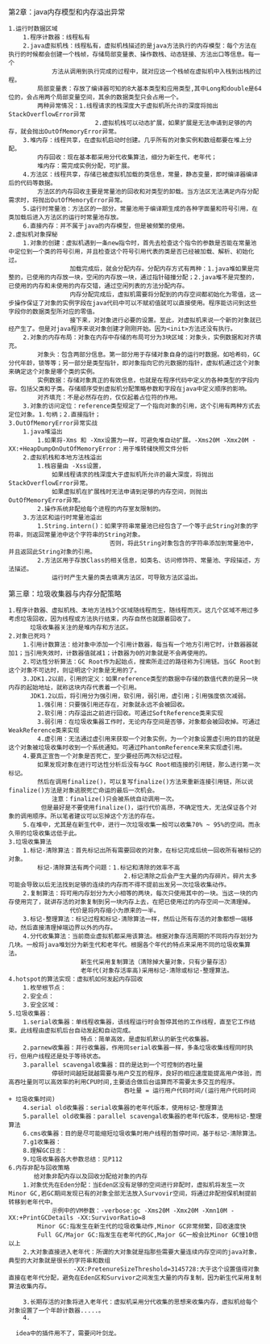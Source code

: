第2章：java内存模型和内存溢出异常

    1.运行时数据区域
        1.程序计数器：线程私有
        2.java虚拟机栈：线程私有，虚拟机栈描述的是java方法执行的内存模型：每个方法在执行的时候都会创建一个栈帧，存储局部变量表、操作数栈、动态链接、方法出口等信息。每一个
                方法从调用到执行完成的过程中，就对应这一个栈帧在虚拟机中入栈到出栈的过程。
            局部变量表：存放了编译器可知的8大基本类型和应用类型,其中Long和double是64位的，会占用两个局部变量空间，其余的数据类型只会占用一个。
            两种异常情况：1.线程请求的栈深度大于虚拟机所允许的深度将抛出 StackOverflowError异常
                            2.虚拟机栈可以动态扩展，如果扩展是无法申请到足够的内存，就会抛出OutOfMemoryError异常。
        3.堆内存：线程共享，在虚拟机启动时创建。几乎所有的对象实例和数组都要在堆上分配。
            内存回收：现在基本都采用分代收集算法，细分为新生代，老年代；
            堆内存：需完成实例分配，可扩展。
        4.方法区：线程共享，存储已被虚拟机加载的类信息，常量，静态变量，即时编译器编译后的代码等数据。
            方法区的内存回收主要是常量池的回收和对类型的卸载。当方法区无法满足内存分配需求时，将抛出OutOfMemoryError异常。
        5.运行时常量池：方法区的一部分。常量池用于编译期生成的各种字面量和符号引用，在类加载后进入方法区的运行时常量池存放。
        6.直接内存：并不属于java的内存模型，但是被频繁的使用。
    2.虚拟机对象探秘
        1.对象的创建：虚拟机遇到一条new指令时，首先去检查这个指令的参数是否能在常量池中定位到一个类的符号引用，并且检查这个符号引用代表的类是否已经被加载、解析、初始化过。
                     加载完成后，就会分配内存。分配内存方式有两种：1.java堆如果是完整的，已使用的内存放一块，空闲的内存放一块，通过指针碰撞分配；2.java堆不是完整的，已使用的内存和未使用的内存交错，通过空闲列表的方法分配内存。
                     内存分配完成后，虚拟机需要将分配到的内存空间都初始化为零值，这一步操作保证了对象的实例字段在java代码中可以不赋初值就可以直接使用。程序能访问到这些字段你的数据类型所对应的零值。
                     接下来，对对象进行必要的设置。至此，对虚拟机来说一个新的对象就已经产生了。但是对java程序来说对象创建才刚刚开始。因为<init>方法还没有执行。
        2.对象的内存布局：对象在内存中存储的布局可分为3块区域：对象头，实例数据和对齐填充。
            对象头：包含两部分信息。第一部分用于存储对象自身的运行时数据。如哈希码，GC分代年龄，锁等等；另一部分是类型指针，即对象指向它的元数据的指针，虚拟机通过这个对象来确定这个对象是哪个类的实例。
            实例数据：存储对象真正的有效信息，也就是在程序代码中定义的各种类型的字段内容。包括父类和子类。存储顺序受到虚拟机分配策略参数和字段在java中定义顺序的影响。
            对齐填充：不是必然存在的，仅仅起着占位符的作用。
        3.对象的访问定位：reference类型规定了一个指向对象的引用，这个引用有两种方式去定位对象。1.句柄；2.直接指针；
    3.OutOfMemoryError异常实战
        1.java堆溢出
            1.如果将-Xms 和 -Xmx设置为一样，可避免堆自动扩展。-Xms20M -Xmx20M -XX:+HeapDumpOnOutOfMemoryError：用于堆转储快照文件分析
        2.虚拟机栈和本地方法栈溢出
            1.栈容量由 -Xss设置，
                如果线程请求的栈深度大于虚拟机所允许的最大深度，将抛出StackOverflowError异常。
                如果虚拟机在扩展栈时无法申请到足够的内存空间，则抛出OutOfMemoryError异常。
            2.操作系统非配给每个进程的内存室友限制的。
        3.方法区和运行时常量池溢出
            1.String.intern()：如果字符串常量池已经包含了一个等于此String对象的字符串，则返回常量池中这个字符串的String对象。
                                否则，将此String对象包含的字符串添加到常量池中，并且返回此String对象的引用。   
            2.方法区用于存放Class的相关信息，如类名、访问修饰符、常量池、字段描述，方法描述。
                运行时产生大量的类去填满方法区，可导致方法区溢出。
                
第三章：垃圾收集器与内存分配策略

    1.程序计数器、虚拟机栈、本地方法栈3个区域随线程而生，随线程而灭。这几个区域不用过多考虑垃圾回收，因为线程或方法执行结束，内存自然也就跟着回收了。
          垃圾收集器关注的是堆内存和方法区。
    2.对象已死吗？
        1.引用计数算法：给对象中添加一个引用计数器，每当有一个地方引用它时，计数器器就加1；当引用失效时，计数器值就减1；计数器为0的对象就是不会再使用的。
        2.可达性分析算法：GC Root作为起始点，搜索所走过的路径称为引用链。当GC Root到这个对象不可达时，则证明这个对象是无用的了。
        3.JDK1.2以前，引用的定义：如果reference类型的数据中存储的数值代表的是另一块内存的起始地址，就称这块内存代表着一个引用。
          JDK1.2以后，将引用分为强引用，软引用，弱引用，虚引用；引用强度依次减弱。
            1.强引用：只要强引用还存在，对象就永远不会被回收。
            2.软引用：内存溢出之前进行回收。可通过SoftReference类来实现
            3.弱引用：在垃圾收集器工作时，无论内存空间是否够，对象都会被回收掉。可通过WeakReference类来实现
            4.虚引用：无法通过虚引用来获取一个对象实例，为一个对象设置虚引用的目的就是这个对象被垃圾收集时收到一个系统通知。可通过PhantomReference来来实现虚引用。
        4.要真正宣告一个对象是否死亡，至少要经历两次标记过程。    
            如果发现对象在进行可达性分析后没有与GC Root相连接的引用链，那么进行第一次标记。
            然后在调用finalize()，可以复写finalize()方法来重新连接引用链，所以说finalize()方法是对象逃脱死亡命运的最后一次机会。
                注意：finalize()只会被系统自动调用一次。
             但是最好是不要使用finalize()，运行代价高昂，不确定性大，无法保证各个对象的调用顺序。所以笔者建议可以忘掉这个方法的存在。
        5.在堆中，尤其是在新生代中，进行一次垃圾收集一般可以收集70% ~ 95%的空间。而永久带的垃圾收集远低于此。
    3.垃圾收集算法
        1.标记-清除算法：首先标记出所有需要回收的对象，在标记完成后统一回收所有被标记的对象。
            标记-清除算法有两个问题：1.标记和清除的效率不高
                                    2.标记清除之后会产生大量的内存碎片。碎片太多可能会导致以后无法找到足够的连续的内存而不得不提前出发另一次垃圾收集动作。
        2.复制算法：将可用内存划分为大小相等的两块，每次只使用其中的一块。当这一块的内存使用完了，就讲存活的对象复制到另一块内存上去，在把已使用过的内存空间一次清理掉。
                     代价是将内存缩小为原来的一半。
        3.标记-整理算法：标记过程和标记-清除算法一样，然后让所有存活的对象都想一端移动，然后直接清理掉端边界以外的内存。
        4.分代收集算法：当前商业虚拟机都采用该算法。根据对象存活周期的不同将内存划分为几块。一般将java堆划分为新生代和老年代。根据各个年代的特点来采用不同的垃圾收集算法。
                        新生代采用复制算法（清除掉大量对象，只有少量存活）
                        老年代(对象存活率高)采用标记-清除或标记-整理算法。
    4.hotspot的算法实现：虚拟机如何发起内存回收
        1.枚举根节点：
        2.安全点：
        3.安全区域：
    5.垃圾收集器：
        1.serial收集器：单线程收集器，该线程运行时会暂停其他的工作线程，直至它工作结束。此线程由虚拟机后台自动发起和自动完成。     
                        特点：简单高效，是虚拟机默认的新生代收集器。
        2.parnew收集器：并行收集器，作用同serial收集器一样，多条垃圾收集线程同时执行，但用户线程还是处于等待状态。
        3.parallel scavengal收集器：目的是达到一个可控制的吞吐量
                停顿时间越短就越需要与用户交互的程序，良好的相应速度能提高用户体验，而高吞吐量则可以高效率的利用CPU时间,主要适合做后台运算而不需要太多交互的程序。
                                    吞吐量 = 运行用户代码时间/(运行用户代码时间 + 垃圾收集时间)
        4.serial old收集器：serial收集器的老年代版本，使用标记-整理算法
        5.parallel old收集器：parallel scavengal收集器的老年代版本，使用标记-整理算法
        6.cms收集器：目的是尽可能缩短垃圾收集时用户线程的暂停时间，基于标记-清除算法。
        7.g1收集器：
        8.理解GC日志：
        9.垃圾收集器各大参数总结：见P112
    6.内存非配与回收策略
           给对象非配内存以及回收分配给对象的内存
        1.对象优先在Eden分配：当Eden区没有足够的空间进行非配时，虚拟机将发生一次Minor GC,若GC期间发现已有的对象全部无法放入Survovir空间，将通过非配担保机制提前转移到老年代中。
                示例中的VM参数：-verbose:gc -Xms20M -Xmx20M -Xmn10M -XX:+PrintGCDetails -XX:SurvivorRatio=8
            Minor GC:指发生在新生代的垃圾收集动作,Minor GC非常频繁，回收速度快
            Full GC/Major GC:指发生在老年代的GC,Major GC一般会比Minor GC慢10倍以上
        2.大对象直接进入老年代：所谓的大对象就是指那些需要大量连续内存空间的java对象，典型的大对象就是很长的字符串和数组
                      -XX:PretenureSizeThreshold=3145728:大于这个设置值得对象直接在老年代分配，避免在Eden区和Survivor之间发生大量的内存复制，因为新生代采用复制算法收集内存。
        
        3.长期存活的对象将进入老年代：虚拟机采用分代收集的思想来收集内存，虚拟机给每个对象设置了一个年龄计数器.....。
        4.
        
      idea中的插件用不了，需要问叶剑龙。
